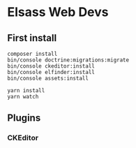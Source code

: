 # Elsass Web Devs


## First install
```shell
composer install
bin/console doctrine:migrations:migrate
bin/console ckeditor:install 
bin/console elfinder:install 
bin/console assets:install

yarn install
yarn watch
```


## Plugins

### CKEditor
